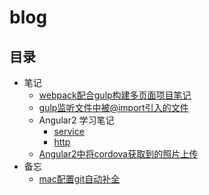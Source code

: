 # blog
## 目录
* 笔记
  * [webpack配合gulp构建多页面项目笔记](https://github.com/birdplane9527/blog/issues/2)
  * [gulp监听文件中被@import引入的文件]()
  * Angular2 学习笔记
    * [service](https://github.com/birdplane9527/blog/issues/3)
    * [http](https://github.com/birdplane9527/blog/issues/4)
  * [Angular2中将cordova获取到的照片上传](https://github.com/birdplane9527/blog/issues/5)
* 备忘
  *  [mac配置git自动补全](https://github.com/birdplane9527/blog/blob/master/assets/mac%E9%85%8D%E7%BD%AEgit%E8%87%AA%E5%8A%A8%E8%A1%A5%E5%85%A8.md)


